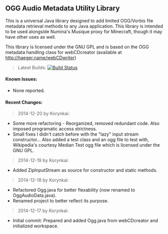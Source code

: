 ## OGG Audio Metadata Utility Library

This is a universal Java library designed to add limited OGG/Vorbis file metadata retrieval methods to any Java application.
This library is intended to be used alongside Numina's Musique proxy for Minecraft, though it may have other uses as well.

This library is licensed under the GNU GPL and is based on the OGG metadata handling class for webCDcreator (available at http://haeger.name/webCDwriter)

>Latest Builds: [![Build Status](https://jenkins.qmxtech.com/job/Open-Source.OggAudioData/badge/icon)](https://jenkins.qmxtech.com/job/Open-Source.OggAudioData/)

#### Known Issues:

* None reported.

#### Recent Changes:
>2014-12-20 by Korynkai:

* Some more refactoring - Reorganized, removed redundant code. Also imposed programatic access strictness.
* Small fixes I didn't catch before with the "lazy" input stream constructor... Also added a test class and an ogg file to test with, Wikipedia's courtesy Median Test ogg file which is licensed under the GNU GPL.

>2014-12-19 by Korynkai:

* Added ZipInputStream as source for constructor and static methods.

>2014-12-18 by Korynkai:

* Refactored Ogg.java for better flexability (now renamed to OggAudioData.java).
* Renamed project to better reflect its purpose.

>2014-12-17 by Korynkai:

* Initial commit: Prepared and added Ogg.java from webCDcreator and initialized workspace.
 